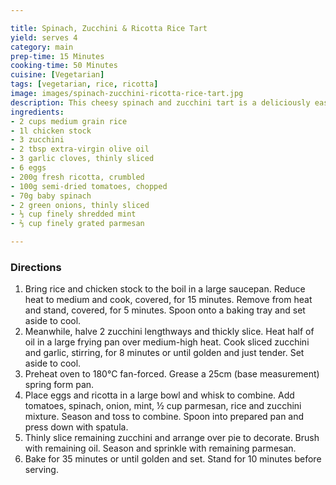 ```yaml
---

title: Spinach, Zucchini & Ricotta Rice Tart
yield: serves 4
category: main
prep-time: 15 Minutes
cooking-time: 50 Minutes
cuisine: [Vegetarian]
tags: [vegetarian, rice, ricotta]
image: images/spinach-zucchini-ricotta-rice-tart.jpg
description: This cheesy spinach and zucchini tart is a deliciously easy lunch or dinner idea.
ingredients:
- 2 cups medium grain rice
- 1l chicken stock
- 3 zucchini
- 2 tbsp extra-virgin olive oil
- 3 garlic cloves, thinly sliced
- 6 eggs
- 200g fresh ricotta, crumbled
- 100g semi-dried tomatoes, chopped
- 70g baby spinach
- 2 green onions, thinly sliced
- ⅓ cup finely shredded mint
- ⅔ cup finely grated parmesan

---
```


### Directions

1. Bring rice and chicken stock to the boil in a large saucepan. Reduce heat to medium and cook, covered, for 15 minutes. Remove from heat and stand, covered, for 5 minutes. Spoon onto a baking tray and set aside to cool.
2. Meanwhile, halve 2 zucchini lengthways and thickly slice. Heat half of oil in a large frying pan over medium-high heat. Cook sliced zucchini and garlic, stirring, for 8 minutes or until golden and just tender. Set aside to cool.
3. Preheat oven to 180°C fan-forced. Grease a 25cm (base measurement) spring form pan.
4. Place eggs and ricotta in a large bowl and whisk to combine. Add tomatoes, spinach, onion, mint, ½ cup parmesan, rice and zucchini mixture. Season and toss to combine. Spoon into prepared pan and press down with spatula.
5. Thinly slice remaining zucchini and arrange over pie to decorate. Brush with remaining oil. Season and sprinkle with remaining parmesan.
6. Bake for 35 minutes or until golden and set. Stand for 10 minutes before serving.
